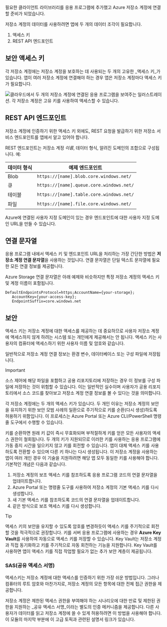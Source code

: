 필요한 클라이언트 라이브러리를 응용 프로그램에 추가했고 Azure 저장소 계정에 연결할 준비가 되었습니다.

저장소 계정의 데이터를 사용하려면 앱에 두 개의 데이터 조각이 필요합니다.

1. 액세스 키
1. REST API 엔드포인트

## <a name="security-access-keys"></a>보안 액세스 키

각 저장소 계정에는 저장소 계정을 보호하는 데 사용되는 두 개의 고유한 _액세스 키_가 있습니다. 앱이 여러 저장소 계정에 연결해야 하는 경우 앱은 저장소 계정마다 액세스 키가 필요합니다.

![클라우드에서 두 개의 저장소 계정에 연결된 응용 프로그램을 보여주는 일러스트레이션. 각 저장소 계정은 고유 키를 사용하여 액세스할 수 있습니다.](..\media\6-multiple-accounts.png)

## <a name="rest-api-endpoint"></a>REST API 엔드포인트

저장소 계정에 인증하기 위한 액세스 키 외에도, REST 요청을 발급하기 위한 저장소 서비스 엔드포인트를 앱에서 알고 있어야 합니다. 

REST 엔드포인트는 저장소 계정 _이름_, 데이터 형식, 알려진 도메인의 조합으로 구성됩니다. 예:

| 데이터 형식 | 예제 엔드포인트 |
|-----------|------------------|
| Blob     | `https://[name].blob.core.windows.net/` |
| 큐    | `https://[name].queue.core.windows.net/` |
| 테이블     | `https://[name].table.core.windows.net/` |
| 파일     | `https://[name].file.core.windows.net/` |

Azure에 연결된 사용자 지정 도메인이 있는 경우 엔드포인트에 대한 사용자 지정 도메인 URL을 만들 수 있습니다.

## <a name="connection-strings"></a>연결 문자열

응용 프로그램 내에서 액세스 키 및 엔드포인트 URL을 처리하는 가장 간단한 방법은 **저장소 계정 연결 문자열**을 사용하는 것입니다. 연결 문자열은 단일 텍스트 문자열에 필요한 모든 연결 정보를 제공합니다.

Azure Storage 연결 문자열은 아래 예제와 비슷하지만 특정 저장소 계정의 액세스 키 및 계정 이름이 포함됩니다.

```
DefaultEndpointsProtocol=https;AccountName={your-storage};
   AccountKey={your-access-key};
   EndpointSuffix=core.windows.net
```

## <a name="security"></a>보안

액세스 키는 저장소 계정에 대한 액세스를 제공하는 데 중요하므로 사용자 저장소 계정에 액세스하지 않게 하려는 시스템 또는 개인에게 제공해서는 안 됩니다. 액세스 키는 사용자의 컴퓨터에 액세스하기 위한 사용자 이름 및 암호와 같습니다.

일반적으로 저장소 계정 연결 정보는 환경 변수, 데이터베이스 또는 구성 파일에 저장됩니다.

> [!IMPORTANT]
> 소스 제어에 해당 파일을 포함하고 공용 리포지토리에 저장하는 경우 이 정보를 구성 파일에 저장하는 것이 위험할 수 있습니다. 이는 일반적인 실수이며 사용자가 공용 리포지토리에서 소스 코드를 찾아보고 저장소 계정 연결 정보를 볼 수 있다는 것을 의미합니다.

각 저장소 계정에는 두 개의 액세스 키가 있습니다. 두 개인 이유는 저장소 계정의 보안을 유지하기 위한 보안 모범 사례의 일환으로 주기적으로 키를 순환(다시 생성)하도록 허용하기 위함입니다. 이 프로세스는 Azure Portal 또는 Azure CLI/PowerShell 명령줄 도구에서 수행할 수 있습니다.

키를 순환하면 원래 키 값이 즉시 무효화되며 부적절하게 키를 얻은 모든 사용자의 액세스 권한이 철회됩니다. 두 개의 키가 지원되므로 이러한 키를 사용하는 응용 프로그램에 가동 중지 시간을 일으키지 않고 키를 회전할 수 있습니다. 앱이 대체 액세스 키를 사용하도록 전환할 수 있으며 다른 키 하나는 다시 생성됩니다. 이 저장소 계정을 사용하는 앱이 여러 개인 경우 이 기술을 지원하려면 해당 앱 모두 동일한 키를 사용해야 합니다. 기본적인 개념은 다음과 같습니다.

1. 저장소 계정의 보조 액세스 키를 참조하도록 응용 프로그램 코드의 연결 문자열을 업데이트합니다.
2. Azure Portal 또는 명령줄 도구를 사용하여 저장소 계정의 기본 액세스 키를 다시 생성합니다.
3. 새 기본 액세스 키를 참조하도록 코드의 연결 문자열을 업데이트합니다.
4. 같은 방식으로 보조 액세스 키를 다시 생성합니다.

> [!TIP]
> 액세스 키의 보안을 유지할 수 있도록 암호를 변경하듯이 액세스 키를 주기적으로 회전할 것을 적극적으로 권장합니다. 키를 서버 응용 프로그램에 사용하는 경우 **Azure Key Vault**를 사용하여 자동으로 액세스 키를 저장할 수 있습니다. Key Vault는 저장소 계정과 직접 동기화하고 키를 주기적으로 자동 회전하는 기능을 지원합니다. Key Vault를 사용하면 앱이 액세스 키를 직접 작업할 필요가 없는 추가 보안 계층이 제공됩니다.

### <a name="shared-access-signatures-sas"></a>SAS(공유 액세스 서명)

액세스키는 저장소 계정에 대한 액세스를 인증하기 위한 가장 쉬운 방법입니다. 그러나 컴퓨터의 루트 암호와 마찬가지로, 저장소 계정의 모든 항목에 대한 전체 접근 권한을 제공합니다.

저장소 계정은 제한된 액세스 권한을 부여해야 하는 시나리오에 대한 만료 및 제한된 권한을 지원하는 _공유 액세스 서명_이라는 별도의 인증 메커니즘을 제공합니다. 다른 사용자가 데이터를 읽고 저장소 계정에 쓸 수 있게 허용하려면 이 방법을 사용해야 합니다. 이 모듈의 마지막 부분에 이 고급 토픽과 관련된 설명서 링크가 있습니다.
